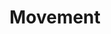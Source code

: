 ---
pid: rs277
title: Movement
location_transcription: Schuylkill River
coordinates: "[-75.180518935653, 39.955280261345]"
zipcode: '19146'
gen_neighborhood: South Philadelphia
neighborhood: Graduate Hospital,Naval Square,Southwest Center City
outside_phl: 
age: '64'
age_range: 60-69
instagram: 
image_file_name: rs_277.jpg
proposal_transcription: pieces of sculpture that you could climb on, push, do pull
  ups or sit ups...
topic: Health
topic_summary: '0'
type: Sculpture Statue
keywords_other: exercise
credit: Nancy J. Weiss
image_labels: 
twitter: 
facebook: 
permalink: "/monuments/rs277/"
layout: item-page
---